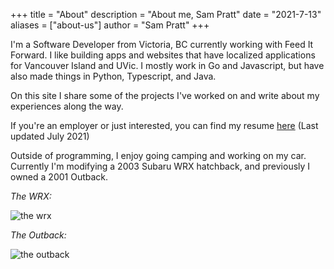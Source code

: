 +++
title = "About"
description = "About me, Sam Pratt"
date = "2021-7-13"
aliases = ["about-us"]
author = "Sam Pratt"
+++

I'm a Software Developer from Victoria, BC currently working with Feed It Forward. I like building apps and websites that have localized applications for Vancouver Island and UVic. I mostly work in Go and Javascript, but have also made things in Python, Typescript, and Java.

On this site I share some of the projects I've worked on and write about my experiences along the way.

If you're an employer or just interested, you can find my resume [here](/resume.pdf) (Last updated July 2021)

Outside of programming, I enjoy going camping and working on my car. Currently I'm modifying a 2003 Subaru WRX hatchback, and previously I owned a 2001 Outback.

*The WRX:*

![the wrx](/images/wrx.png)

*The Outback:*

![the outback](/images/outback.png)

